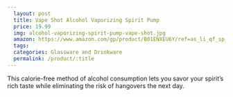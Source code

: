 ```yaml
---
  layout: post
  title: Vape Shot Alcohol Vaporizing Spirit Pump
  price: 19.99
  img: alcohol-vaporizing-spirit-pump-vape-shot.jpg
  amazon: https://www.amazon.com/gp/product/B01ENXEU6Y/ref=as_li_qf_sp_asin_il_tl?ie=UTF8&tag=peiads-20&camp=1789&creative=9325&linkCode=as2&creativeASIN=B01ENXEU6Y&linkId=911c9785debac7143362ba8d4a65c372
  tags: 
  categories: Glassware and Drinkware
  permalink: /product/:title
---
```


This calorie-free method of alcohol consumption lets you savor your spirit’s rich taste while eliminating the risk of hangovers the next day.